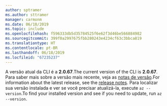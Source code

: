 ```yaml
---
author: sptramer
ms.author: sttramer
manager: carmonm
ms.date: 06/18/2019
ms.topic: include
ms.openlocfilehash: f596333db5d35784525f6e62f3d46be566884982
ms.sourcegitcommit: 399f0a2997675fbb280243e4234cf63c3bbca819
ms.translationtype: HT
ms.contentlocale: pt-BR
ms.lasthandoff: 06/18/2019
ms.locfileid: "67235237"
---
```

<span data-ttu-id="18a85-101">A versão atual da CLI é a __2.0.67__.</span><span class="sxs-lookup"><span data-stu-id="18a85-101">The current version of the CLI is __2.0.67__.</span></span> <span data-ttu-id="18a85-102">Para saber mais sobre a versão mais recente, veja as [notas de versão](../release-notes-azure-cli.md).</span><span class="sxs-lookup"><span data-stu-id="18a85-102">For information about the latest release, see the [release notes](../release-notes-azure-cli.md).</span></span> <span data-ttu-id="18a85-103">Para localizar sua versão instalada e ver se você precisar atualizá-la, execute `az --version`.</span><span class="sxs-lookup"><span data-stu-id="18a85-103">To find your installed version and see if you need to update, run `az --version`.</span></span>

